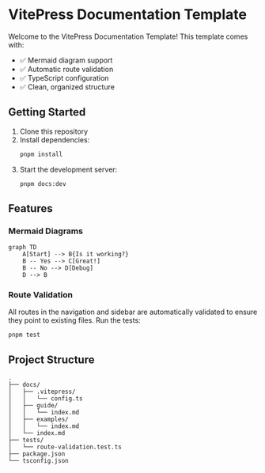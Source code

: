 # VitePress Documentation Template

Welcome to the VitePress Documentation Template! This template comes with:

- ✅ Mermaid diagram support
- ✅ Automatic route validation
- ✅ TypeScript configuration
- ✅ Clean, organized structure

## Getting Started

1. Clone this repository
2. Install dependencies:
   ```bash
   pnpm install
   ```
3. Start the development server:
   ```bash
   pnpm docs:dev
   ```

## Features

### Mermaid Diagrams

```mermaid
graph TD
    A[Start] --> B{Is it working?}
    B -- Yes --> C[Great!]
    B -- No --> D[Debug]
    D --> B
```

### Route Validation

All routes in the navigation and sidebar are automatically validated to ensure they point to existing files. Run the tests:

```bash
pnpm test
```

## Project Structure

```
.
├── docs/
│   ├── .vitepress/
│   │   └── config.ts
│   ├── guide/
│   │   └── index.md
│   ├── examples/
│   │   └── index.md
│   └── index.md
├── tests/
│   └── route-validation.test.ts
├── package.json
└── tsconfig.json
```
